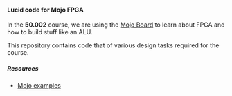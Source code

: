 #### Lucid code for Mojo FPGA

In the **50.002** course, we are using the [Mojo Board](https://embeddedmicro.com/products/mojo-v3.html) to learn about FPGA and how to build stuff like an ALU.

This repository contains code that of various design tasks required for the course.

##### Resources

- [Mojo examples](https://github.com/kurniawano/Mojo-Examples
	)
